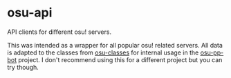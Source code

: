 # osu-api
API clients for different osu! servers.

This was intended as a wrapper for all popular osu! related servers. All data is adapted to the classes from [osu-classes](https://github.com/kionell/osu-classes) for internal usage in the [osu-pp-bot](https://github.com/kionell/osu-pp-bot) project.
I don't recommend using this for a different project but you can try though.
